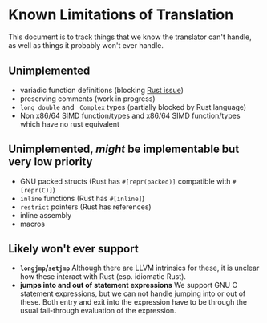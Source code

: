 # Known Limitations of Translation
This document is to track things that we know the translator can't handle, as well as things it probably won't ever handle.

## Unimplemented

  * variadic function definitions (blocking [Rust issue](https://github.com/rust-lang/rust/issues/44930))
  * preserving comments (work in progress)
  * `long double` and `_Complex` types (partially blocked by Rust language)
  * Non x86/64 SIMD function/types and x86/64 SIMD function/types which have no rust equivalent

## Unimplemented, _might_ be implementable but very low priority

  * GNU packed structs (Rust has `#[repr(packed)]` compatible with `#[repr(C)]`)
  * `inline` functions (Rust has `#[inline]`)
  * `restrict` pointers (Rust has references)
  * inline assembly
  * macros

## Likely won't ever support

  * __`longjmp`/`setjmp`__ Although there are LLVM intrinsics for these, it is unclear how these interact with Rust (esp. idiomatic Rust).
  * __jumps into and out of statement expressions__ We support GNU C statement expressions, but we can not handle jumping into or out of these. Both entry and exit into the expression have to be through the usual fall-through evaluation of the expression.
